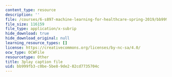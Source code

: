 ```yaml
---
content_type: resource
description: ''
file: /courses/6-s897-machine-learning-for-healthcare-spring-2019/bb999fb3c0be5be89de282cd7735704c_gRkUhg9Wb-I.vtt
file_size: 116159
file_type: application/x-subrip
hide_download: true
hide_download_original: null
learning_resource_types: []
license: https://creativecommons.org/licenses/by-nc-sa/4.0/
ocw_type: OCWFile
resourcetype: Other
title: 3play caption file
uid: bb999fb3-c0be-5be8-9de2-82cd7735704c
---
```

